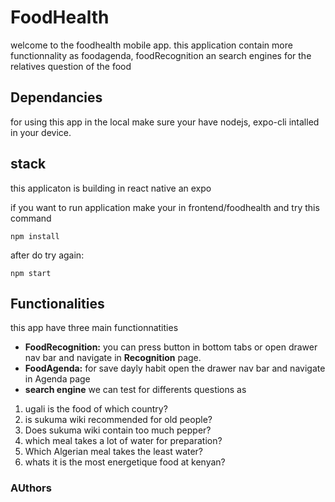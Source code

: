 # FoodHealth
welcome to the foodhealth mobile app. this application contain more functionnality as foodagenda, foodRecognition an search engines for the relatives question of the food

## Dependancies 
for using this app in the local make sure your have nodejs, expo-cli intalled in your device.

## stack
this applicaton is building in react native an expo

if you want to run application make your in frontend/foodhealth and try this command

```
npm install
```
after do try again:
```
npm start
```
## Functionalities
this app have three main functionnatities

 - <strong>FoodRecognition:</strong> you can press button in bottom tabs or open drawer nav bar and navigate in <b>Recognition</b> page.
 - <strong>FoodAgenda:</strong> for save dayly habit open the drawer nav bar and navigate in Agenda page
 - <strong>search engine</strong> 
 we  can test for differents questions as

 1. ugali is the food of which country?
 2. is sukuma wiki recommended for old people?
 3. Does sukuma wiki contain too much pepper?
 4. which meal takes a lot of water for preparation?
 5. Which Algerian meal takes the least water?
 6. whats it is the most energetique food at kenyan?

 ### AUthors
 


